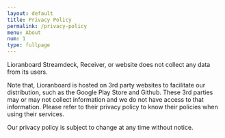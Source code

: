 ```yaml
---
layout: default
title: Privacy Policy
permalink: /privacy-policy
menu: About
num: 1
type: fullpage
---
```


Lioranboard Streamdeck, Receiver, or website does not collect any data from its users.  

Note that, Lioranboard is hosted on 3rd party websites to facilitate our distribution, such as the Google Play Store and Github. These 3rd parties may or may not collect information and we do not have access to that information. Please refer to their privacy policy to know their policies when using their services.  

Our privacy policy is subject to change at any time without notice.